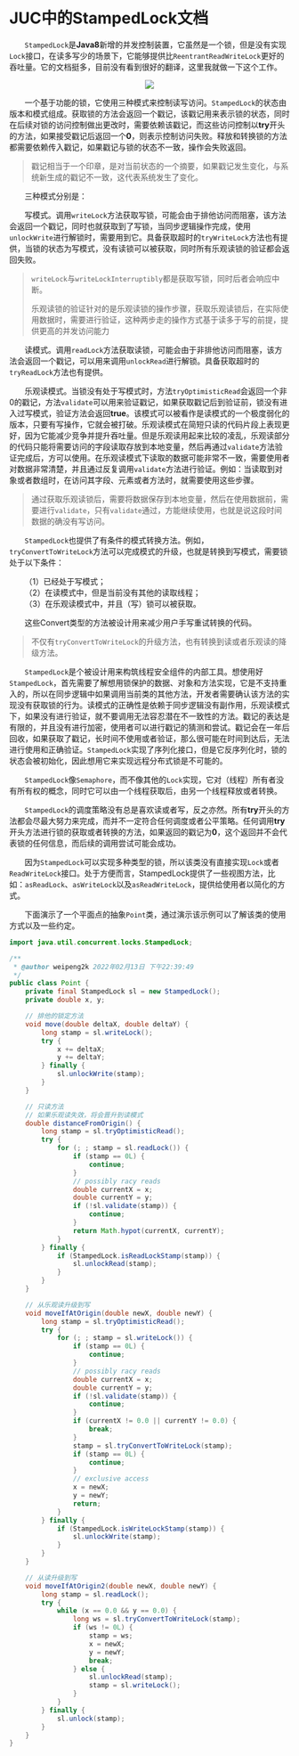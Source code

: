 # JUC中的StampedLock文档

&nbsp;&nbsp;&nbsp;&nbsp;&nbsp;&nbsp;&nbsp;`StampedLock`是**Java8**新增的并发控制装置，它虽然是一个锁，但是没有实现`Lock`接口，在读多写少的场景下，它能够提供比`ReentrantReadWriteLock`更好的吞吐量。它的文档挺多，目前没有看到很好的翻译，这里我就做一下这个工作。

<center>
<img src="https://weipeng2k.github.io/hot-wind/resources/juc-summary/stamped-lock-banner.jpg">
</center>

&nbsp;&nbsp;&nbsp;&nbsp;&nbsp;&nbsp;&nbsp;一个基于功能的锁，它使用三种模式来控制读写访问。`StampedLock`的状态由版本和模式组成。获取锁的方法会返回一个戳记，该戳记用来表示锁的状态，同时在后续对锁的访问控制做出更改时，需要依赖该戳记，而这些访问控制以**try**开头的方法，如果接受戳记后返回一个**0**，则表示控制访问失败。释放和转换锁的方法都需要依赖传入戳记，如果戳记与锁的状态不一致，操作会失败返回。

> 戳记相当于一个印章，是对当前状态的一个摘要，如果戳记发生变化，与系统新生成的戳记不一致，这代表系统发生了变化。

&nbsp;&nbsp;&nbsp;&nbsp;&nbsp;&nbsp;&nbsp;三种模式分别是：

&nbsp;&nbsp;&nbsp;&nbsp;&nbsp;&nbsp;&nbsp;写模式。调用`writeLock`方法获取写锁，可能会由于排他访问而阻塞，该方法会返回一个戳记，同时也就获取到了写锁，当同步逻辑操作完成，使用`unlockWrite`进行解锁时，需要用到它。具备获取超时的`tryWriteLock`方法也有提供，当锁的状态为写模式，没有读锁可以被获取，同时所有乐观读锁的验证都会返回失败。

> `writeLock`与`writeLockInterruptibly`都是获取写锁，同时后者会响应中断。
>
> 乐观读锁的验证针对的是乐观读锁的操作步骤，获取乐观读锁后，在实际使用数据时，需要进行验证，这种两步走的操作方式基于读多于写的前提，提供更高的并发访问能力

&nbsp;&nbsp;&nbsp;&nbsp;&nbsp;&nbsp;&nbsp;读模式。调用`readLock`方法获取读锁，可能会由于非排他访问而阻塞，该方法会返回一个戳记，可以用来调用`unlockRead`进行解锁。具备获取超时的`tryReadLock`方法也有提供。

&nbsp;&nbsp;&nbsp;&nbsp;&nbsp;&nbsp;&nbsp;乐观读模式。当锁没有处于写模式时，方法`tryOptimisticRead`会返回一个非0的戳记，方法`validate`可以用来验证戳记，如果获取戳记后到验证前，锁没有进入过写模式，验证方法会返回**true**。该模式可以被看作是读模式的一个极度弱化的版本，只要有写操作，它就会被打破。乐观读模式在简短只读的代码片段上表现更好，因为它能减少竞争并提升吞吐量。但是乐观读用起来比较的凌乱，乐观读部分的代码只能将需要访问的字段读取存放到本地变量，然后再通过`validate`方法验证完成后，方可以使用。在乐观读模式下读取的数据可能非常不一致，需要使用者对数据非常清楚，并且通过反复调用`validate`方法进行验证。例如：当读取到对象或者数组时，在访问其字段、元素或者方法时，就需要使用这些步骤。

> 通过获取乐观读锁后，需要将数据保存到本地变量，然后在使用数据前，需要进行`validate`，只有`validate`通过，方能继续使用，也就是说这段时间数据的确没有写访问。

&nbsp;&nbsp;&nbsp;&nbsp;&nbsp;&nbsp;&nbsp;`StampedLock`也提供了有条件的模式转换方法。例如，`tryConvertToWriteLock`方法可以完成模式的升级，也就是转换到写模式，需要锁处于以下条件：

&nbsp;&nbsp;&nbsp;&nbsp;&nbsp;&nbsp;&nbsp;（1）已经处于写模式；<br>
&nbsp;&nbsp;&nbsp;&nbsp;&nbsp;&nbsp;&nbsp;（2）在读模式中，但是当前没有其他的读取线程；<br>
&nbsp;&nbsp;&nbsp;&nbsp;&nbsp;&nbsp;&nbsp;（3）在乐观读模式中，并且（写）锁可以被获取。<br>

&nbsp;&nbsp;&nbsp;&nbsp;&nbsp;&nbsp;&nbsp;这些Convert类型的方法被设计用来减少用户手写重试转换的代码。

> 不仅有`tryConvertToWriteLock`的升级方法，也有转换到读或者乐观读的降级方法。

&nbsp;&nbsp;&nbsp;&nbsp;&nbsp;&nbsp;&nbsp;`StampedLock`是个被设计用来构筑线程安全组件的内部工具。想使用好`StampedLock`，首先需要了解想用锁保护的数据、对象和方法实现，它是不支持重入的，所以在同步逻辑中如果调用当前类的其他方法，开发者需要确认该方法的实现没有获取锁的行为。读模式的正确性是依赖于同步逻辑没有副作用，乐观读模式下，如果没有进行验证，就不要调用无法容忍潜在不一致性的方法。戳记的表达是有限的，并且没有进行加密，使用者可以进行戳记的猜测和尝试。戳记会在一年后回收，如果获取了戳记，长时间不使用或者验证，那么很可能在时间到达后，无法进行使用和正确验证。`StampedLock`实现了序列化接口，但是它反序列化时，锁的状态会被初始化，因此想用它来实现远程分布式锁是不可能的。

&nbsp;&nbsp;&nbsp;&nbsp;&nbsp;&nbsp;&nbsp;`StampedLock`像`Semaphore`，而不像其他的`Lock`实现，它对（线程）所有者没有所有权的概念，同时它可以由一个线程获取后，由另一个线程释放或者转换。

&nbsp;&nbsp;&nbsp;&nbsp;&nbsp;&nbsp;&nbsp;`StampedLock`的调度策略没有总是喜欢读或者写，反之亦然。所有**try**开头的方法都会尽最大努力来完成，而并不一定符合任何调度或者公平策略。任何调用**try**开头方法进行锁的获取或者转换的方法，如果返回的戳记为**0**，这个返回并不会代表锁的任何信息，而后续的调用尝试可能会成功。

&nbsp;&nbsp;&nbsp;&nbsp;&nbsp;&nbsp;&nbsp;因为`StampedLock`可以实现多种类型的锁，所以该类没有直接实现`Lock`或者`ReadWriteLock`接口。处于方便而言，StampedLock提供了一些视图方法，比如：`asReadLock`、`asWriteLock`以及`asReadWriteLock`，提供给使用者以简化的方式。

&nbsp;&nbsp;&nbsp;&nbsp;&nbsp;&nbsp;&nbsp;下面演示了一个平面点的抽象`Point`类，通过演示该示例可以了解该类的使用方式以及一些约定。

```java
import java.util.concurrent.locks.StampedLock;

/**
 * @author weipeng2k 2022年02月13日 下午22:39:49
 */
public class Point {
    private final StampedLock sl = new StampedLock();
    private double x, y;

    // 排他的锁定方法
    void move(double deltaX, double deltaY) {
        long stamp = sl.writeLock();
        try {
            x += deltaX;
            y += deltaY;
        } finally {
            sl.unlockWrite(stamp);
        }
    }

    // 只读方法
    // 如果乐观读失效，将会晋升到读模式
    double distanceFromOrigin() {
        long stamp = sl.tryOptimisticRead();
        try {
            for (; ; stamp = sl.readLock()) {
                if (stamp == 0L) {
                    continue;
                }
                // possibly racy reads
                double currentX = x;
                double currentY = y;
                if (!sl.validate(stamp)) {
                    continue;
                }
                return Math.hypot(currentX, currentY);
            }
        } finally {
            if (StampedLock.isReadLockStamp(stamp)) {
                sl.unlockRead(stamp);
            }
        }
    }

    // 从乐观读升级到写
    void moveIfAtOrigin(double newX, double newY) {
        long stamp = sl.tryOptimisticRead();
        try {
            for (; ; stamp = sl.writeLock()) {
                if (stamp == 0L) {
                    continue;
                }
                // possibly racy reads
                double currentX = x;
                double currentY = y;
                if (!sl.validate(stamp)) {
                    continue;
                }
                if (currentX != 0.0 || currentY != 0.0) {
                    break;
                }
                stamp = sl.tryConvertToWriteLock(stamp);
                if (stamp == 0L) {
                    continue;
                }
                // exclusive access
                x = newX;
                y = newY;
                return;
            }
        } finally {
            if (StampedLock.isWriteLockStamp(stamp)) {
                sl.unlockWrite(stamp);
            }
        }
    }

    // 从读升级到写
    void moveIfAtOrigin2(double newX, double newY) {
        long stamp = sl.readLock();
        try {
            while (x == 0.0 && y == 0.0) {
                long ws = sl.tryConvertToWriteLock(stamp);
                if (ws != 0L) {
                    stamp = ws;
                    x = newX;
                    y = newY;
                    break;
                } else {
                    sl.unlockRead(stamp);
                    stamp = sl.writeLock();
                }
            }
        } finally {
            sl.unlock(stamp);
        }
    }
}
```
